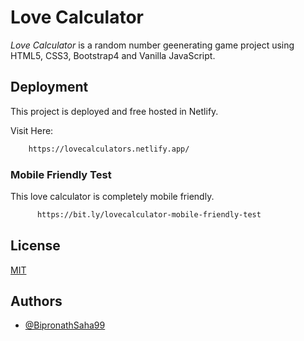 
# Love Calculator

*_Love Calculator_* is a random number geenerating game project using HTML5, CSS3, Bootstrap4 and Vanilla JavaScript.



## Deployment

This project is deployed and free hosted in Netlify.

Visit Here:

```bash 
    https://lovecalculators.netlify.app/
```

### Mobile Friendly Test 
This love calculator is completely mobile friendly.

```bash
      https://bit.ly/lovecalculator-mobile-friendly-test
```
## License

[MIT](https://github.com/BipronathSaha99/lovecalculator/blob/main/LICENSE)

  
## Authors

- [@BipronathSaha99](https://github.com/BipronathSaha99/)

  
